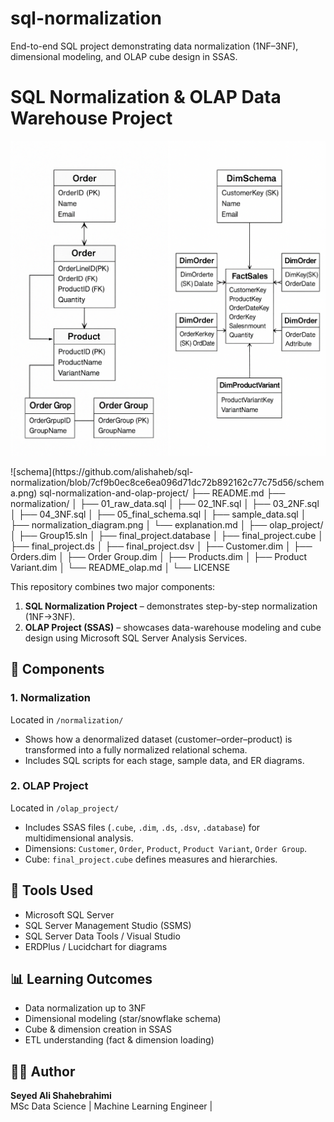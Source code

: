 # sql-normalization
End-to-end SQL project demonstrating data normalization (1NF–3NF), dimensional modeling, and OLAP cube design in SSAS.
# SQL Normalization & OLAP Data Warehouse Project
<p align="center">
  <img src="schema.png" alt="ERD & Star Schema" width="900">
  
</p>
![schema](https://github.com/alishaheb/sql-normalization/blob/7cf9b0ec8ce6ea096d71dc72b892162c77c75d56/schema.png)
sql-normalization-and-olap-project/
├── README.md
├── normalization/
│   ├── 01_raw_data.sql
│   ├── 02_1NF.sql
│   ├── 03_2NF.sql
│   ├── 04_3NF.sql
│   ├── 05_final_schema.sql
│   ├── sample_data.sql
│   ├── normalization_diagram.png
│   └── explanation.md
│
├── olap_project/
│   ├── Group15.sln
│   ├── final_project.database
│   ├── final_project.cube
│   ├── final_project.ds
│   ├── final_project.dsv
│   ├── Customer.dim
│   ├── Orders.dim
│   ├── Order Group.dim
│   ├── Products.dim
│   ├── Product Variant.dim
│   └── README_olap.md
│
└── LICENSE


This repository combines two major components:
1. **SQL Normalization Project** – demonstrates step-by-step normalization (1NF→3NF).
2. **OLAP Project (SSAS)** – showcases data-warehouse modeling and cube design using Microsoft SQL Server Analysis Services.

## 🧩 Components

### 1. Normalization
Located in `/normalization/`  
- Shows how a denormalized dataset (customer–order–product) is transformed into a fully normalized relational schema.
- Includes SQL scripts for each stage, sample data, and ER diagrams.

### 2. OLAP Project
Located in `/olap_project/`  
- Includes SSAS files (`.cube`, `.dim`, `.ds`, `.dsv`, `.database`) for multidimensional analysis.
- Dimensions: `Customer`, `Order`, `Product`, `Product Variant`, `Order Group`.
- Cube: `final_project.cube` defines measures and hierarchies.

## 🧰 Tools Used
- Microsoft SQL Server
- SQL Server Management Studio (SSMS)
- SQL Server Data Tools / Visual Studio
- ERDPlus / Lucidchart for diagrams

## 📊 Learning Outcomes
- Data normalization up to 3NF
- Dimensional modeling (star/snowflake schema)
- Cube & dimension creation in SSAS
- ETL understanding (fact & dimension loading)

## 🧑‍💻 Author
**Seyed Ali Shahebrahimi**  
MSc Data Science | Machine Learning Engineer |


